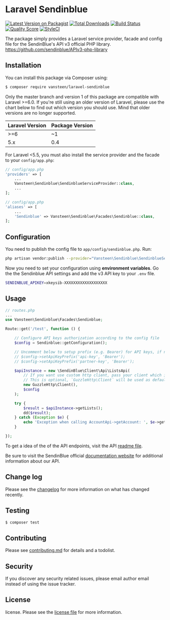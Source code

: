 # Laravel Sendinblue

[![Latest Version on Packagist][ico-version]][link-packagist]
[![Total Downloads][ico-downloads]][link-downloads]
[![Build Status][ico-travis]][link-travis]
[![Quality Score][ico-code-quality]][link-code-quality]
[![StyleCI][ico-styleci]][link-styleci]

The package simply provides a Laravel service provider, facade and config file for the SendinBlue's API v3 official PHP library. https://github.com/sendinblue/APIv3-php-library

## Installation

You can install this package via Composer using:

``` bash
$ composer require vansteen/laravel-sendinblue
```

Only the master branch and version 1 of this package are compatible with Laravel >=6.0. If you're still using an older version of Laravel, please use the chart below to find out which version you should use. Mind that older versions are no longer supported.

| Laravel Version | Package Version |
|-----------------|-----------------|
| >=6             | ~1              |
| 5.x             | 0.4             |

For Laravel <5.5, you must also install the service provider and the facade to your `config/app.php`:

```php
// config/app.php
'providers' => [
    ...
    Vansteen\Sendinblue\SendinblueServiceProvider::class,
    ...
];
```

```php
// config/app.php
'aliases' => [
    ...
    'Sendinblue' => Vansteen\Sendinblue\Facades\Sendinblue::class,
];
```


## Configuration

You need to publish the config file to `app/config/sendinblue.php`. Run:

```bash
php artisan vendor:publish --provider="Vansteen\Sendinblue\SendinblueServiceProvider"
```

Now you need to set your configuration using **environment variables**.
Go the the Sendinblue API settings and add the v3 API key to your `.env` file.

```bash
SENDINBLUE_APIKEY=xkeysib-XXXXXXXXXXXXXXXXXXX
```

## Usage


```php
// routes.php
...
use Vansteen\Sendinblue\Facades\Sendinblue;

Route::get('/test', function () {

    // Configure API keys authorization according to the config file
    $config = Sendinblue::getConfiguration();

    // Uncomment below to setup prefix (e.g. Bearer) for API keys, if needed
    // $config->setApiKeyPrefix('api-key', 'Bearer');
    // $config->setApiKeyPrefix('partner-key', 'Bearer');

    $apiInstance = new \SendinBlue\Client\Api\ListsApi(
        // If you want use custom http client, pass your client which implements `GuzzleHttp\ClientInterface`.
        // This is optional, `GuzzleHttp\Client` will be used as default.
        new GuzzleHttp\Client(),
        $config
    );

    try {
        $result = $apiInstance->getLists();
        dd($result);
    } catch (Exception $e) {
        echo 'Exception when calling AccountApi->getAccount: ', $e->getMessage(), PHP_EOL;
    }

});
```

To get a idea of the of the API endpoints, visit the API [readme file](https://github.com/sendinblue/APIv3-php-library).

Be sure to visit the SendinBlue official [documentation website](https://sendinblue.readme.io/docs) for additional information about our API.


## Change log

Please see the [changelog](changelog.md) for more information on what has changed recently.

## Testing

``` bash
$ composer test
```

## Contributing

Please see [contributing.md](contributing.md) for details and a todolist.

## Security

If you discover any security related issues, please email author email instead of using the issue tracker.

## License

license. Please see the [license file](license.md) for more information.

[ico-version]: https://img.shields.io/packagist/v/vansteen/laravel-sendinblue.svg?longCache=true&style=flat-square
[ico-downloads]: https://img.shields.io/packagist/dt/vansteen/laravel-sendinblue.svg?longCache=true&style=flat-square
[ico-travis]: https://img.shields.io/travis/vansteen/laravel-sendinblue/master.svg?longCache=true&style=flat-square
[ico-code-quality]: https://img.shields.io/scrutinizer/g/vansteen/laravel-sendinblue.svg?style=flat-square
[ico-styleci]: https://styleci.io/repos/134865450/shield

[link-packagist]: https://packagist.org/packages/vansteen/laravel-sendinblue
[link-downloads]: https://packagist.org/packages/vansteen/laravel-sendinblue
[link-travis]: https://travis-ci.org/vansteen/laravel-sendinblue
[link-code-quality]: https://scrutinizer-ci.com/g/vansteen/laravel-sendinblue
[link-styleci]: https://styleci.io/repos/134865450
[link-author]: https://github.com/vansteen
[link-contributors]: ../../contributors]
